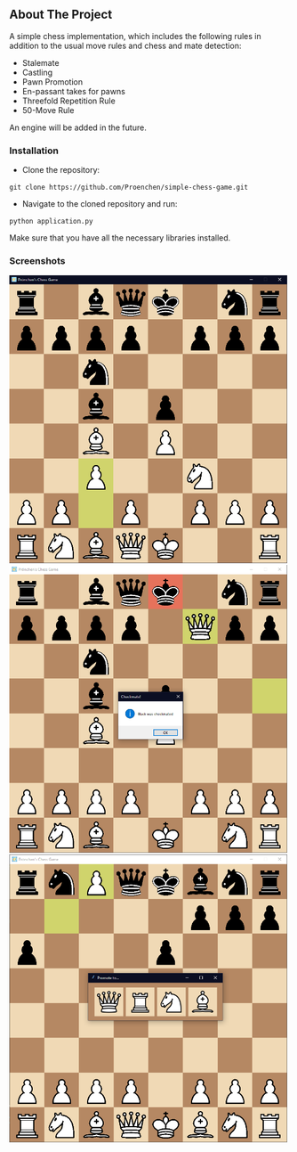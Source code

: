 ## About The Project
A simple chess implementation, which includes the following rules in addition to the usual move rules and chess and mate detection:
  - Stalemate
  - Castling
  - Pawn Promotion
  - En-passant takes for pawns
  - Threefold Repetition Rule
  - 50-Move Rule

An engine will be added in the future.

### Installation
  - Clone the repository:
   ```
   git clone https://github.com/Proenchen/simple-chess-game.git
   ```
  - Navigate to the cloned repository and run:
   ```
   python application.py
   ```
Make sure that you have all the necessary libraries installed.

### Screenshots
<img src="https://github.com/Proenchen/simple-chess-game/blob/main/screenshots/1.png" alt="drawing" width="500"/>
<img src="https://github.com/Proenchen/simple-chess-game/blob/main/screenshots/2.png" alt="drawing" width="500"/>
<img src="https://github.com/Proenchen/simple-chess-game/blob/main/screenshots/3.png" alt="drawing" width="500"/>
